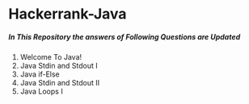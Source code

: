 # Hackerrank-Java
<h5>In This Repository the answers of Following Questions are Updated </h5>
<ol>
    <li>Welcome To Java!</li>
    <li>Java Stdin and Stdout I</li>
    <li>Java if-Else</li>
    <li>Java Stdin and Stdout II</li>
     <li>Java Loops I</li>
</ol>
